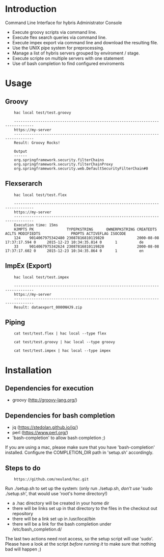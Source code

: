 # Introduction
Command Line Interface for hybris Administrator Console
- Execute groovy scripts via command line.
- Execute flex search queries via command line.
- Execute impex export via command line and download the resulting file.
- Use the UNIX pipe system for preprocessing.
- Manage a list of hybris servers grouped by enviroment / stage.
- Execute scripte on multiple servers with one statement
- Use of bash completion to find configured enviroments

# Usage
## Groovy
```
    hac local test/test.groovy
```
```
    -------------------------------------------------------------------------------
    https://my-server
    -------------------------------------------------------------------------------
    Result: Groovy Rocks!

    Output
    ------
    org.springframework.security.filterChains
    org.springframework.security.filterChainProxy
    org.springframework.security.web.DefaultSecurityFilterChain#0
```
## Flexserarch
```
    hac local test/test.flex
```
```
    -------------------------------------------------------------------------------
    https://my-server
    -------------------------------------------------------------------------------
    Execution time: 15ms
    HJMPTS PK               TYPEPKSTRING      OWNERPKSTRING CREATEDTS               ACLTS MODIFIEDTS              PROPTS ACTIVEFLAG ISOCODE 
    124    9014067975342480 23087816810119820               2000-08-08 17:37:17.594 0     2015-12-23 10:34:35.814 0      1          de      
    33     9014067975342624 23087816810119820               2000-08-08 17:37:17.602 0     2015-12-23 10:34:35.864 0      1          en      
```
## ImpEx (Export)
```
    hac local test/test.impex
```
```
    -------------------------------------------------------------------------------
    https://my-server
    -------------------------------------------------------------------------------
    Result: dataexport_0000NHJ9.zip
```
## Piping
```
    cat test/test.flex | hac local --type flex
```
```
    cat test/test.groovy | hac local --type groovy
```
```
    cat test/test.impex | hac local --type impex
```

# Installation
## Dependencies for execution
 - groovy (http://groovy-lang.org/)
 
## Dependencies for bash completion
 - jq (https://stedolan.github.io/jq/) 
 - perl (https://www.perl.org/)
 - 'bash-completion' to allow bash completion ;)

If you are using a mac, please make sure that you have 'bash-completion' installed.
Configure the COMPLETION_DIR path in 'setup.sh' accordingly.

## Steps to do
```
    https://github.com/neuland/hac.git
```

Run ./setup.sh to set up the system: (only run ./setup.sh, _don't use_ 'sudo ./setup.sh', that would use 'root's home directory!)
 - a .hac directory will be created in your home dir
 - there will be links set up in that directory to the files in the checkout out repository
 - there will be a link set up in /usr/local/bin
 - there will be a link for the bash completion under /etc/bash_completion.d/

The last two actions need root access, so the setup script will use 'sudo'.
Please have a look at the script _before running it_ to make sure that nothing bad will happen ;)
